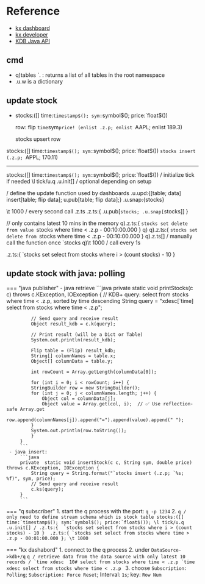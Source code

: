 # Reference
- [kx dashboard](https://code.kx.com/dashboards/gettingstarted/)
- [kx developer](https://code.kx.com/developer/getting-started/)
- [KDB Java API](https://www.timestored.com/kdb-guides/kdb-java-api)
## cmd
- q)tables `. : returns a list of all tables in the root namespace
- .u.w is a dictionary


## update stock 
 -  stocks:([] time:`timestamp$(); sym:`symbol$(); price:`float$())

    row: flip `time`sym`price! (enlist .z.p; enlist `AAPL; enlist 189.3)

    stocks upsert row

stocks:([] time:`timestamp$(); sym:`symbol$(); price:`float$())
`stocks insert (.z.p; `APPL; 170.11)

---
stocks:([] time:`timestamp$(); sym:`symbol$(); price:`float$())
/ initialize tick if needed
\l tick/u.q
.u.init[]  / optional depending on setup

/ define the update function used by dashboards
.u.upd:{[table; data] insert[table; flip data]; u.pub[table; flip data];}
.u.snap:{stocks}

\t 1000  / every second call .z.ts
.z.ts:{ .u.pub[`stocks; .u.snap[`stocks]] }

// only contains latest 10 mins in the memory
q).z.ts:{ `stocks set delete from value `stocks where time < .z.p - 00:10:00.000 }
q)
q).z.ts:{ `stocks set delete from `stocks where time < .z.p - 00:10:00.000 }
q).z.ts[]   / manually call the function once
`stocks
q)\t 1000   / call every 1s

.z.ts:{  `stocks set select from stocks where i > (count  stocks) - 10 }

## update stock with java: polling

=== "java publisher"
     - java retrieve
         ```java
         private static void printStocks(c c) throws c.KException, IOException {
             // KDB+ query: select from stocks where time < .z.p, sorted by time descending
             String query = "xdesc[`time] select from stocks where time < .z.p";

             // Send query and receive result
             Object result_kdb = c.k(query);

             // Print result (will be a Dict or Table)
             System.out.println(result_kdb);

             Flip table = (Flip) result_kdb;
             String[] columnNames = table.x;
             Object[] columnData = table.y;

             int rowCount = Array.getLength(columnData[0]);

             for (int i = 0; i < rowCount; i++) {
             StringBuilder row = new StringBuilder();
             for (int j = 0; j < columnNames.length; j++) {
                 Object col = columnData[j];
                 Object value = Array.get(col, i);  // ✅ Use reflection-safe Array.get
                 row.append(columnNames[j]).append("=").append(value).append(" ");
             }
             System.out.println(row.toString());
             }
         }
         ```
     - java insert:
         ```java
         private  static void insertStock(c c, String sym, double price) throws c.KException, IOException {
             String query = String.format("`stocks insert (.z.p; `%s; %f)", sym, price);
             // Send query and receive result
             c.ks(query);
         }
         ```

=== "q subscriber"
    1.  start the q process with the port: `q -p 1234`
    2. 
    ```q
    / only need to define stream schema which is stock table
    stocks:([] time:`timestamp$(); sym:`symbol$(); price:`float$());
    \l tick/u.q
    .u.init[]
    / .z.ts:{  `stocks set select from stocks where i > (count  stocks) - 10 } 
    .z.ts:{ `stocks set select from stocks where time > .z.p - 00:01:00.000 };
    \t 1000
    ```

=== "kx dashabord"
    1.  connect to the q process
    2. under `DataSource->kdb+/q` 
    ```q
    / retrieve data from the data source with only latest 10 records
    / `time xdesc  10# select from stocks where time < .z.p
    `time xdesc select from stocks where time < .z.p
    ```
    3. choose `Subscription: Polling`; `Subscription: Force Reset`; Interval: `1s`; key: `Row Num`